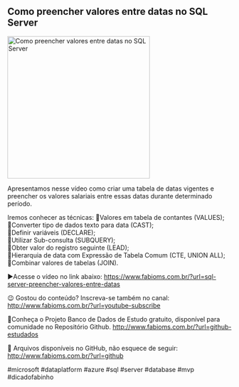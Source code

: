 ## Como preencher valores entre datas no SQL Server

<img src="https://fabioms.com.br//uploads/youtube/Slide21.png" alt="Como preencher valores entre datas no SQL Server" title="SQL Server" width="320"/>

Apresentamos nesse vídeo como criar uma tabela de datas vigentes e preencher os valores salariais entre essas datas durante determinado período.

Iremos conhecer as técnicas:
🔹Valores em tabela de contantes (VALUES);  
🔹Converter tipo de dados texto para data (CAST);  
🔹Definir variáveis (DECLARE);  
🔹Utilizar Sub-consulta (SUBQUERY);  
🔹Obter valor do registro seguinte  (LEAD);  
🔹Hierarquia de data com Expressão de Tabela Comum (CTE, UNION ALL);  
🔹Combinar valores de tabelas (JOIN).  

▶️Acesse o vídeo no link abaixo:
https://www.fabioms.com.br/?url=sql-server-preencher-valores-entre-datas

😉 Gostou do conteúdo? Inscreva-se também no canal:
http://www.fabioms.com.br/?url=youtube-subscribe

🎁Conheça o Projeto Banco de Dados de Estudo gratuito, disponível para comunidade no Repositório Github.
http://www.fabioms.com.br/?url=github-estudados

📁 Arquivos disponíveis no GitHub, não esquece de seguir:
http://www.fabioms.com.br/?url=github

#microsoft #dataplatform #azure #sql #server #database #mvp #dicadofabinho  

